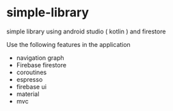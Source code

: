 # simple-library
simple library using android studio ( kotlin ) and firestore

Use the following features in the application
* navigation graph
* Firebase firestore
* coroutines
* espresso
* firebase ui
* material
* mvc



